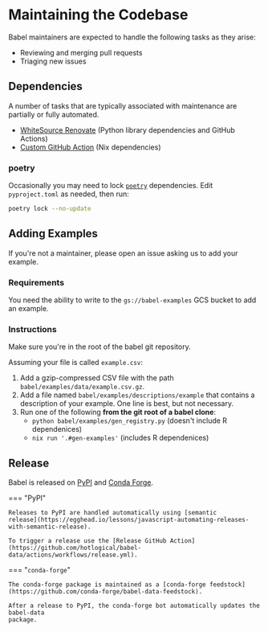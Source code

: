 # Maintaining the Codebase

Babel maintainers are expected to handle the following tasks as they arise:

- Reviewing and merging pull requests
- Triaging new issues

## Dependencies

A number of tasks that are typically associated with maintenance are partially or fully automated.

- [WhiteSource Renovate](https://www.whitesourcesoftware.com/free-developer-tools/renovate/) (Python library dependencies and GitHub Actions)
- [Custom GitHub Action](https://github.com/hotlogical/babel-data/actions/workflows/update-deps.yml) (Nix dependencies)

### poetry

Occasionally you may need to lock [`poetry`](https://python-poetry.org) dependencies. Edit `pyproject.toml` as needed, then run:

```sh
poetry lock --no-update
```

## Adding Examples

If you're not a maintainer, please open an issue asking us to add your example.

### Requirements

You need the ability to write to the `gs://babel-examples` GCS bucket to add an example.

### Instructions

Make sure you're in the root of the babel git repository.

Assuming your file is called `example.csv`:

1. Add a gzip-compressed CSV file with the path `babel/examples/data/example.csv.gz`.
1. Add a file named `babel/examples/descriptions/example` that contains a
   description of your example. One line is best, but not necessary.
1. Run one of the following **from the git root of a babel clone**:
   - `python babel/examples/gen_registry.py` (doesn't include R dependenices)
   - `nix run '.#gen-examples'` (includes R dependenices)

## Release

Babel is released on [PyPI](https://pypi.org/project/babel-data/) and [Conda Forge](https://github.com/conda-forge/babel-data-feedstock).

=== "PyPI"

    Releases to PyPI are handled automatically using [semantic
    release](https://egghead.io/lessons/javascript-automating-releases-with-semantic-release).

    To trigger a release use the [Release GitHub Action](https://github.com/hotlogical/babel-data/actions/workflows/release.yml).

=== "`conda-forge`"

    The conda-forge package is maintained as a [conda-forge feedstock](https://github.com/conda-forge/babel-data-feedstock).

    After a release to PyPI, the conda-forge bot automatically updates the babel-data
    package.
